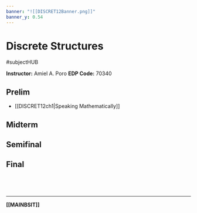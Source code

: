 ```yaml
---
banner: "![[DISCRET12Banner.png]]"
banner_y: 0.54
---
```

# Discrete Structures
#subjectHUB 

**Instructor:** Amiel A. Poro
**EDP Code:** 70340

## Prelim
- [[DISCRET12ch1|Speaking Mathematically]]

## Midterm

## Semifinal

## Final

<br>

# 
---
**[[MAINBSIT]]**